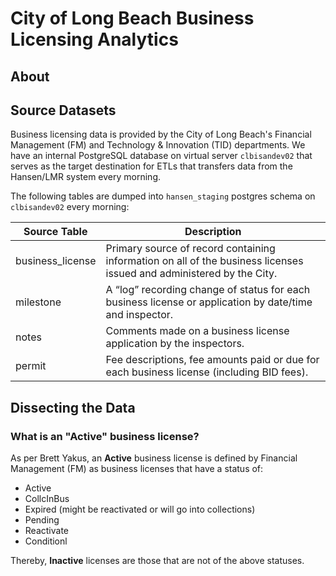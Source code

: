# City of Long Beach Business Licensing Analytics

## About

## Source Datasets

Business licensing data is provided by the City of Long Beach's Financial Management (FM) and Technology & Innovation (TID) departments. We have an internal PostgreSQL database on virtual server `clbisandev02` that serves as the target destination for ETLs that transfers data from the Hansen/LMR system every morning.

The following tables are dumped into `hansen_staging` postgres schema on `clbisandev02` every morning:

| Source Table   	  |  Description |
|---	              |--- |
| business_license  | Primary source of record containing information on all of the business licenses issued and administered by the City. |
| milestone         | A “log” recording change of status for each business license or application by date/time and inspector. |
| notes             | Comments made on a business license application by the inspectors. 
| permit            | Fee descriptions, fee amounts paid or due for each business license (including BID fees). |

## Dissecting the Data

### What is an "Active" business license?

As per Brett Yakus, an **Active** business license is defined by Financial Management (FM) as business licenses that have a status of:
- Active
- CollcInBus
- Expired (might be reactivated or will go into collections)
- Pending
- Reactivate
- Conditionl

Thereby, **Inactive** licenses are those that are not of the above statuses.
